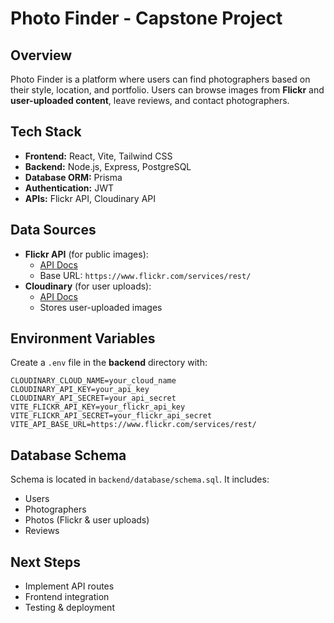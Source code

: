 # Photo Finder - Capstone Project

## Overview
Photo Finder is a platform where users can find photographers based on their style, location, and portfolio. Users can browse images from **Flickr** and **user-uploaded content**, leave reviews, and contact photographers.

## Tech Stack
- **Frontend:** React, Vite, Tailwind CSS
- **Backend:** Node.js, Express, PostgreSQL
- **Database ORM:** Prisma
- **Authentication:** JWT
- **APIs:** Flickr API, Cloudinary API

## Data Sources
- **Flickr API** (for public images):
  - [API Docs](https://www.flickr.com/services/api/)
  - Base URL: `https://www.flickr.com/services/rest/`
- **Cloudinary** (for user uploads):
  - [API Docs](https://cloudinary.com/documentation)
  - Stores user-uploaded images

## Environment Variables
Create a `.env` file in the **backend** directory with:
```
CLOUDINARY_CLOUD_NAME=your_cloud_name
CLOUDINARY_API_KEY=your_api_key
CLOUDINARY_API_SECRET=your_api_secret
VITE_FLICKR_API_KEY=your_flickr_api_key
VITE_FLICKR_API_SECRET=your_flickr_api_secret
VITE_API_BASE_URL=https://www.flickr.com/services/rest/
```

## Database Schema
Schema is located in `backend/database/schema.sql`. It includes:
- Users
- Photographers
- Photos (Flickr & user uploads)
- Reviews

## Next Steps
- Implement API routes
- Frontend integration
- Testing & deployment
